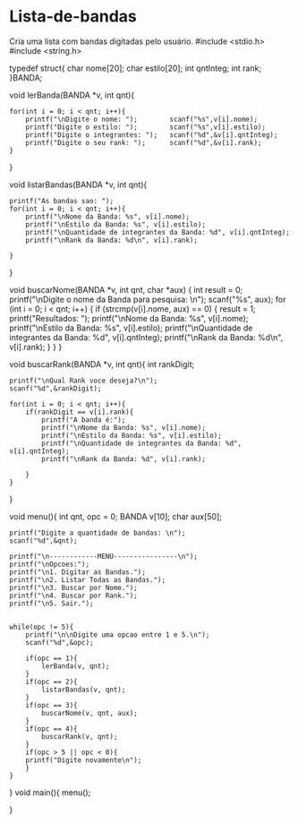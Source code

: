 # Lista-de-bandas
Cria uma lista com bandas digitadas pelo usuário.
#include <stdio.h>
#include <string.h>

typedef struct{
    char nome[20]; 
    char estilo[20];
    int qntInteg;
    int rank;
}BANDA;


void lerBanda(BANDA *v, int qnt){
    
    
    for(int i = 0; i < qnt; i++){
        printf("\nDigite o nome: ");        scanf("%s",v[i].nome);
        printf("Digite o estilo: ");        scanf("%s",v[i].estilo);
        printf("Digite o integrantes: ");   scanf("%d",&v[i].qntInteg);
        printf("Digite o seu rank: ");      scanf("%d",&v[i].rank);
    }
    
}

void listarBandas(BANDA *v, int qnt){
    
    
    printf("As bandas sao: ");
    for(int i = 0; i < qnt; i++){
        printf("\nNome da Banda: %s", v[i].nome); 
        printf("\nEstilo da Banda: %s", v[i].estilo); 
        printf("\nQuantidade de integrantes da Banda: %d", v[i].qntInteg); 
        printf("\nRank da Banda: %d\n", v[i].rank); 
        
    }
}

void buscarNome(BANDA *v, int qnt, char *aux) {
    int result = 0;
    printf("\nDigite o nome da Banda para pesquisa: \n");
    scanf("%s", aux);
    for (int i = 0; i < qnt; i++) {
        if (strcmp(v[i].nome, aux) == 0) {
            result = 1;
            printf("Resultados: ");
            printf("\nNome da Banda: %s", v[i].nome);
            printf("\nEstilo da Banda: %s", v[i].estilo);
            printf("\nQuantidade de integrantes da Banda: %d", v[i].qntInteg);
            printf("\nRank da Banda: %d\n", v[i].rank);
        }
    }
}

void buscarRank(BANDA *v, int qnt){
    int rankDigit;
    
    printf("\nQual Rank voce deseja?\n");
    scanf("%d",&rankDigit);
    
    for(int i = 0; i < qnt; i++){
        if(rankDigit == v[i].rank){
            printf("A banda é:");
            printf("\nNome da Banda: %s", v[i].nome); 
            printf("\nEstilo da Banda: %s", v[i].estilo); 
            printf("\nQuantidade de integrantes da Banda: %d", v[i].qntInteg); 
            printf("\nRank da Banda: %d", v[i].rank);
            
        }
    }
    
}

void menu(){
    int qnt, opc = 0;
    BANDA v[10];
    char aux[50];
    
    printf("Digite a quantidade de bandas: \n");
    scanf("%d",&qnt);
    
    printf("\n------------MENU----------------\n");
    printf("\nOpcoes:");
    printf("\n1. Digitar as Bandas.");
    printf("\n2. Listar Todas as Bandas.");
    printf("\n3. Buscar por Nome.");
    printf("\n4. Buscar por Rank.");
    printf("\n5. Sair.");
    
   
    while(opc != 5){
        printf("\n\nDigite uma opcao entre 1 e 5.\n");
        scanf("%d",&opc);
        
        if(opc == 1){
            lerBanda(v, qnt);
        }
        if(opc == 2){
            listarBandas(v, qnt);
        }
        if(opc == 3){
            buscarNome(v, qnt, aux);
        }
        if(opc == 4){
            buscarRank(v, qnt);
        }
        if(opc > 5 || opc < 0){
        printf("Digite novamente\n");
        }
    }
    
    
}
void main(){
    menu();
    
}
